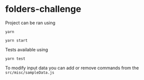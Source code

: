 # folders-challenge

Project can be ran using

`yarn`

`yarn start`

Tests available using

`yarn test`

To modify input data you can add or remove commands from the `src/misc/sampleData.js`
